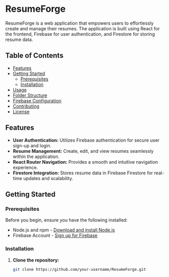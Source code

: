 # ResumeForge

ResumeForge is a web application that empowers users to effortlessly create and manage their resumes. The application is built using React for the frontend, Firebase for user authentication, and Firestore for storing resume data.

## Table of Contents

- [Features](#features)
- [Getting Started](#getting-started)
  - [Prerequisites](#prerequisites)
  - [Installation](#installation)
- [Usage](#usage)
- [Folder Structure](#folder-structure)
- [Firebase Configuration](#firebase-configuration)
- [Contributing](#contributing)
- [License](#license)

## Features

- **User Authentication:** Utilizes Firebase authentication for secure user sign-up and login.
- **Resume Management:** Create, edit, and view resumes seamlessly within the application.
- **React Router Navigation:** Provides a smooth and intuitive navigation experience.
- **Firestore Integration:** Stores resume data in Firebase Firestore for real-time updates and scalability.

## Getting Started

### Prerequisites

Before you begin, ensure you have the following installed:

- Node.js and npm - [Download and install Node.js](https://nodejs.org/)
- Firebase Account - [Sign up for Firebase](https://firebase.google.com/)

### Installation

1. **Clone the repository:**

   ```bash
   git clone https://github.com/your-username/ResumeForge.git
